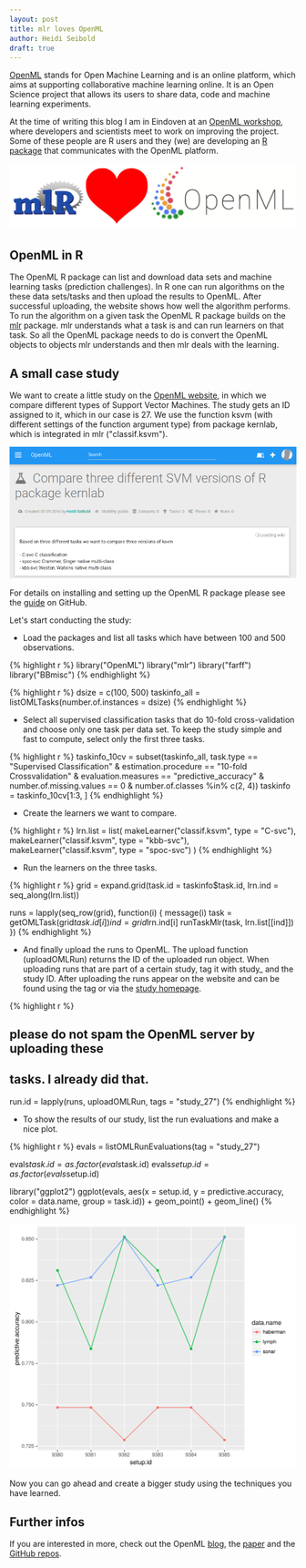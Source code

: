 ```yaml
---
layout: post
title: mlr loves OpenML
author: Heidi Seibold
draft: true
---
```





[OpenML](http://www.openml.org/) stands for Open Machine Learning and is an
online platform, which aims at supporting collaborative machine learning
online. It is an Open Science project that allows its users to share data, code
and machine learning experiments.

At the time of writing this blog I am in Eindoven at an [OpenML
workshop](http://openml2016dev.openml.org/), where developers and scientists
meet to work on improving the project. Some of these people are R users and they (we)
are developing an [R package](https://github.com/openml/openml-r) that
communicates with the OpenML platform.


![](../images/2016-09-09-mlr-loves-OpenML/mlr_loves_openml.png) 

## OpenML in R
The OpenML R package can list and download data sets and machine
learning tasks (prediction challenges).  In R one can run algorithms on the
these data sets/tasks and
then upload the results to OpenML. After successful uploading, the website shows how well the
algorithm performs.  To run the algorithm on a given task the OpenML R package
builds on the [mlr](https://github.com/mlr-org/mlr) package. mlr understands
what a task is and can run learners on that task. So all the OpenML package
needs to do is convert the OpenML objects to objects mlr understands and then
mlr deals with the learning.


## A small case study

We want to create a little study on the [OpenML
website](http://www.openml.org/), in which we compare different types of Support
Vector Machines.  The study gets an ID assigned to it, which in our case is 27.
We use the function ksvm (with different settings of the function argument type)
from package kernlab, which is integrated in mlr ("classif.ksvm").

![](../images/2016-09-09-mlr-loves-OpenML/openml_screenshot_study.png) 


For details on installing and setting up the OpenML R package please see the
[guide](https://github.com/openml/openml-r) on GitHub.

Let's start conducting the study:

- Load the packages and list all tasks which have between 100 and 500
  observations. 

{% highlight r %}
library("OpenML")
library("mlr")
library("farff")
library("BBmisc")
{% endhighlight %}


{% highlight r %}
dsize = c(100, 500)
taskinfo_all = listOMLTasks(number.of.instances = dsize)
{% endhighlight %}

- Select all supervised classification tasks that do 10-fold cross-validation
  and choose only one task per data set. To keep the study simple and fast to compute, 
  select only the first three tasks.

{% highlight r %}
taskinfo_10cv = subset(taskinfo_all, task.type == "Supervised Classification" & 
                    estimation.procedure == "10-fold Crossvalidation" &
                    evaluation.measures == "predictive_accuracy" &
                    number.of.missing.values == 0 &
                    number.of.classes %in% c(2, 4))
taskinfo = taskinfo_10cv[1:3, ]
{% endhighlight %}

- Create the learners we want to compare.

{% highlight r %}
lrn.list = list(
  makeLearner("classif.ksvm", type = "C-svc"),
  makeLearner("classif.ksvm", type = "kbb-svc"),
  makeLearner("classif.ksvm", type = "spoc-svc")
)
{% endhighlight %}

- Run the learners on the three tasks.

{% highlight r %}
grid = expand.grid(task.id = taskinfo$task.id, 
                   lrn.ind = seq_along(lrn.list))

runs = lapply(seq_row(grid), function(i) {
  message(i)
  task = getOMLTask(grid$task.id[i])
  ind = grid$lrn.ind[i]
  runTaskMlr(task, lrn.list[[ind]])
})
{% endhighlight %}

- And finally upload the runs to OpenML.  The upload function (uploadOMLRun)
  returns the ID of the uploaded run object.  When uploading runs that are part
of a certain study, tag it with study_ and the study ID. After uploading the runs appear
on the website and can be found using the tag or via the
[study homepage](http://www.openml.org/index.php/s/27).


{% highlight r %}
## please do not spam the OpenML server by uploading these
## tasks. I already did that.
run.id = lapply(runs, uploadOMLRun, tags = "study_27")
{% endhighlight %}


- To show the results of our study, list the run evaluations and make a nice plot.


{% highlight r %}
evals = listOMLRunEvaluations(tag = "study_27")

evals$task.id = as.factor(evals$task.id)
evals$setup.id = as.factor(evals$setup.id)

library("ggplot2")
ggplot(evals, aes(x = setup.id, y = predictive.accuracy, 
                  color = data.name, group = task.id)) + 
  geom_point() + geom_line()
{% endhighlight %}

![plot of chunk unnamed-chunk-8](/figures/2016-09-09-mlr-loves-OpenML/unnamed-chunk-8-1.svg)

Now you can go ahead and create a bigger study using the techniques you have learned.


## Further infos
If you are interested in more, check out the OpenML
[blog](https://medium.com/open-machine-learning), the
[paper](https://www.researchgate.net/publication/263890323_OpenML_Networked_science_in_machine_learning)
and the [GitHub repos](https://github.com/openml).





